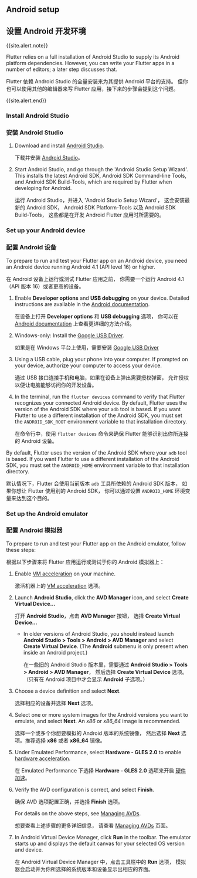## Android setup

## 设置 Android 开发环境


{{site.alert.note}}

  Flutter relies on a full installation of Android Studio to supply
  its Android platform dependencies. However, you can write your
  Flutter apps in a number of editors; a later step discusses that.

  Flutter 依赖 Android Studio 的全量安装来为其提供 Android 平台的支持。
  但你也可以使用其他的编辑器来写 Flutter 应用，接下来的步骤会提到这个问题。

{{site.alert.end}}

### Install Android Studio

### 安装 Android Studio


 1. Download and install [Android Studio]({{site.android-dev}}/studio).

    下载并安装 [Android Studio]({{site.android-dev}}/studio)。

 1. Start Android Studio, and go through the 'Android Studio Setup Wizard'.
    This installs the latest Android SDK, Android SDK Command-line Tools,
    and Android SDK Build-Tools, which are required by Flutter
    when developing for Android.

    运行 Android Studio，并进入 'Android Studio Setup Wizard'，
    这会安装最新的 Android SDK，
    Android SDK Platform-Tools 以及 Android SDK Build-Tools，
    这些都是在开发 Android Flutter 应用时所需要的。

### Set up your Android device

### 配置 Android 设备

To prepare to run and test your Flutter app on an Android device,
you need an Android device running Android 4.1 (API level 16) or higher.

在 Android 设备上运行或测试 Flutter 应用之前，
你需要一个运行 Android 4.1（API 版本 16）或者更高的设备。

 1. Enable **Developer options** and **USB debugging** on your device.
    Detailed instructions are available in the
    [Android documentation]({{site.android-dev}}/studio/debug/dev-options).

    在设备上打开 **Developer options** 和 **USB debugging** 选项，
    你可以在 [Android documentation]({{site.android-dev}}/studio/debug/dev-options) 上查看更详细的方法介绍。
 
 1. Windows-only: Install the [Google USB
    Driver]({{site.android-dev}}/studio/run/win-usb).

    如果是在 Windows 平台上使用，需要安装 [Google USB Driver]({{site.android-dev}}/studio/run/win-usb)
 
 1. Using a USB cable, plug your phone into your computer. If prompted on your
    device, authorize your computer to access your device.
 
    通过 USB 接口连接手机和电脑，如果在设备上弹出需要授权弹窗，
    允许授权以便让电脑能够访问你的开发设备。
 
 1. In the terminal, run the `flutter devices` command to verify that
    Flutter recognizes your connected Android device.  By default,
    Flutter uses the version of the Android SDK where your `adb`
    tool is based. If you want Flutter to use a different installation
    of the Android SDK, you must set the `ANDROID_SDK_ROOT` environment
    variable to that installation directory.

    在命令行中，使用 `flutter devices` 
    命令来确保 Flutter 能够识别出你所连接的 Android 设备。

By default, Flutter uses the version of the Android SDK where your `adb` tool is based. If
you want Flutter to use a different installation of the Android SDK, you must set the
`ANDROID_HOME` environment variable to that installation directory.

默认情况下，Flutter 会使用当前版本 `adb` 工具所依赖的 Android SDK 版本，
如果你想让 Flutter 使用别的 Android SDK，
你可以通过设置 `ANDROID_HOME` 环境变量来达到这个目的。

### Set up the Android emulator

### 配置 Android 模拟器


To prepare to run and test your Flutter app on the Android emulator, follow these steps:

根据以下步骤来将 Flutter 应用运行或测试于你的 Android 模拟器上：

 1. Enable
    [VM acceleration]({{site.android-dev}}/studio/run/emulator-acceleration)
    on your machine.

    激活机器上的 
    [VM acceleration]({{site.android-dev}}/studio/run/emulator-acceleration) 选项。
 
 1. Launch **Android Studio**, click the **AVD Manager**
    icon, and select **Create Virtual Device...**

    打开 **Android Studio**，点击 **AVD Manager** 按钮，
    选择 **Create Virtual Device...**
    
     * In older versions of Android Studio, you should instead
     launch **Android Studio > Tools > Android > AVD Manager** and select
     **Create Virtual Device**. (The **Android** submenu is only present
     when inside an Android project.)

       在一些旧的 Android Studio 版本里，需要通过
       **Android Studio > Tools > Android > AVD Manager**，
       然后选择 **Create Virtual Device** 选项。
       （只有在 Android 项目中才会显示 **Android** 子选项。）

 1. Choose a device definition and select **Next**.

    选择相应的设备并选择 **Next** 选项。

 1. Select one or more system images for the Android versions you want
    to emulate, and select **Next**.
    An _x86_ or _x86\_64_ image is recommended.

    选择一个或多个你想要模拟的 Android 版本的系统镜像，
    然后选择 **Next** 选项。推荐选择 **x86** 或者 **x86\_64** 镜像。

 1. Under Emulated Performance, select **Hardware - GLES 2.0** to enable
    [hardware
    acceleration]({{site.android-dev}}/studio/run/emulator-acceleration).

    在 Emulated Performance 下选择 **Hardware - GLES 2.0** 选项来开启
    [硬件加速]({{site.android-dev}}/studio/run/emulator-acceleration)。

 1. Verify the AVD configuration is correct, and select **Finish**.
    
    确保 AVD 选项配置正确，并选择 **Finish** 选项。

    For details on the above steps, see [Managing
    AVDs]({{site.android-dev}}/studio/run/managing-avds).

    想要查看上述步骤的更多详细信息，
    请查看 [Managing AVDs]({{site.android-dev}}/studio/run/managing-avds) 页面。

 1. In Android Virtual Device Manager, click **Run** in the toolbar.
    The emulator starts up and displays the default canvas for your
    selected OS version and device.

    在 Android Virtual Device Manager 中，点击工具栏中的 **Run** 选项，
    模拟器会启动并为你所选择的系统版本和设备显示出相应的界面。
